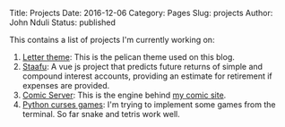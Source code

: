 Title: Projects
Date: 2016-12-06
Category: Pages
Slug: projects
Author: John Nduli
Status: published

This contains a list of projects I'm currently working on:

1. [Letter theme](https://github.com/jnduli/letter_theme): This is the
   pelican theme used on this blog.
2. [Staafu](https://github.com/jnduli/vue-retirement): A vue js project that predicts future returns of simple and
   compound interest accounts, providing an estimate for retirement if
   expenses are provided. 
3. [Comic Server](https://github.com/jnduli/comic_server): This is the
   engine behind [my comic site](https://comics.jnduli.co.ke/).
4. [Python curses games](https://github.com/jnduli/python_curses_games):
   I'm trying to implement some games from the terminal. So far snake
   and tetris work well.

